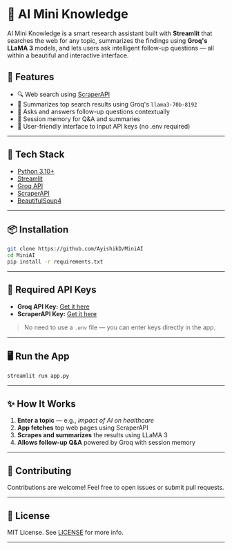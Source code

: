 # 🧠 AI Mini Knowledge

AI Mini Knowledge is a smart research assistant built with **Streamlit** that searches the web for any topic, summarizes the findings using **Groq's LLaMA 3** models, and lets users ask intelligent follow-up questions — all within a beautiful and interactive interface.

## 🚀 Features

- 🔍 Web search using [ScraperAPI](https://www.scraperapi.com/)
- 📄 Summarizes top search results using Groq's `llama3-70b-8192`
- 🤖 Asks and answers follow-up questions contextually
- 💬 Session memory for Q&A and summaries
- 🔑 User-friendly interface to input API keys (no .env required)

---

## 🧰 Tech Stack

- [Python 3.10+](https://www.python.org/)
- [Streamlit](https://streamlit.io/)
- [Groq API](https://console.groq.com/)
- [ScraperAPI](https://www.scraperapi.com/)
- [BeautifulSoup4](https://pypi.org/project/beautifulsoup4/)

---

## 📦 Installation

```bash
git clone https://github.com/AyishikD/MiniAI
cd MiniAI
pip install -r requirements.txt
````

---

## 🔐 Required API Keys

* **Groq API Key:** [Get it here](https://console.groq.com/)
* **ScraperAPI Key:** [Get it here](https://www.scraperapi.com/)

> No need to use a `.env` file — you can enter keys directly in the app.

---

## 🖥️ Run the App

```bash
streamlit run app.py
```

---

## ✨ How It Works

1. **Enter a topic** — e.g., *impact of AI on healthcare*
2. **App fetches** top web pages using ScraperAPI
3. **Scrapes and summarizes** the results using LLaMA 3
4. **Allows follow-up Q\&A** powered by Groq with session memory

---

## 🤝 Contributing

Contributions are welcome! Feel free to open issues or submit pull requests.

---

## 📝 License

MIT License. See [LICENSE](LICENSE) for more info.

---

